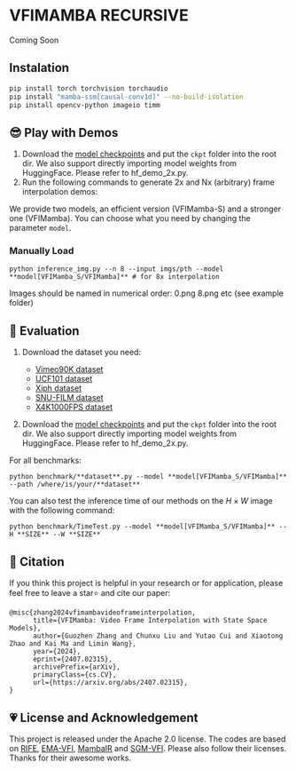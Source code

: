 # VFIMAMBA RECURSIVE

Coming Soon

## Instalation

```bash
pip install torch torchvision torchaudio
pip install "mamba-ssm[causal-conv1d]" --no-build-isolation
pip install opencv-python imageio timm

```

## :sunglasses: Play with Demos

1. Download the [model checkpoints](https://huggingface.co/MCG-NJU/VFIMamba_ckpts/tree/main) and put the `ckpt` folder into the root dir. We also support directly importing model weights from HuggingFace. Please refer to hf_demo_2x.py.
2. Run the following commands to generate 2x and Nx (arbitrary) frame interpolation demos:

We provide two models, an efficient version (VFIMamba-S) and a stronger one (VFIMamba).
You can choose what you need by changing the parameter `model`.

### Manually Load

```shell
python inference_img.py --n 8 --input imgs/pth --model **model[VFIMamba_S/VFIMamba]** # for 8x interpolation
```

Images should be named in numerical order: 0.png 8.png etc (see example folder)

## :runner: Evaluation

1. Download the dataset you need:

   - [Vimeo90K dataset](http://toflow.csail.mit.edu/)
   - [UCF101 dataset](https://liuziwei7.github.io/projects/VoxelFlow)
   - [Xiph dataset](https://github.com/sniklaus/softmax-splatting/blob/master/benchmark_xiph.py)
   - [SNU-FILM dataset](https://myungsub.github.io/CAIN/)
   - [X4K1000FPS dataset](https://www.dropbox.com/sh/duisote638etlv2/AABJw5Vygk94AWjGM4Se0Goza?dl=0)

2. Download the [model checkpoints](https://huggingface.co/MCG-NJU/VFIMamba_ckpts/tree/main) and put the `ckpt` folder into the root dir. We also support directly importing model weights from HuggingFace. Please refer to hf_demo_2x.py.

For all benchmarks:

```shell
python benchmark/**dataset**.py --model **model[VFIMamba_S/VFIMamba]** --path /where/is/your/**dataset**
```

You can also test the inference time of our methods on the $H\times W$ image with the following command:

```shell
python benchmark/TimeTest.py --model **model[VFIMamba_S/VFIMamba]** --H **SIZE** --W **SIZE**
```

## :muscle: Citation

If you think this project is helpful in your research or for application, please feel free to leave a star⭐️ and cite our paper:

```
@misc{zhang2024vfimambavideoframeinterpolation,
      title={VFIMamba: Video Frame Interpolation with State Space Models},
      author={Guozhen Zhang and Chunxu Liu and Yutao Cui and Xiaotong Zhao and Kai Ma and Limin Wang},
      year={2024},
      eprint={2407.02315},
      archivePrefix={arXiv},
      primaryClass={cs.CV},
      url={https://arxiv.org/abs/2407.02315},
}
```

## :heartpulse: License and Acknowledgement

This project is released under the Apache 2.0 license. The codes are based on [RIFE](https://github.com/hzwer/arXiv2020-RIFE), [EMA-VFI](https://github.com/whai362/PVT), [MambaIR](https://github.com/csguoh/MambaIR?tab=readme-ov-file#installation) and [SGM-VFI](https://github.com/MCG-NJU/SGM-VFI). Please also follow their licenses. Thanks for their awesome works.
